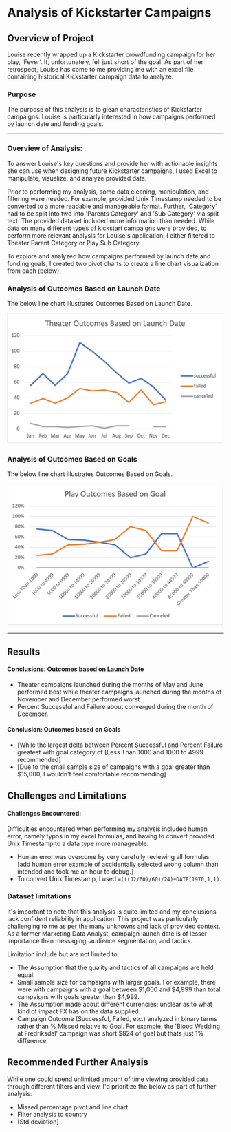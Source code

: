 # Analysis of Kickstarter Campaigns

## Overview of Project
Louise recently wrapped up a Kickstarter crowdfunding campaign for her play, ‘Fever’. It, unfortunately, fell just short of the goal. As part of her retrospect, Louise has come to me providing me with an excel file containing historical Kickstarter campaign data to analyze.

### Purpose
The purpose of this analysis is to glean characteristics of Kickstarter campaigns. Louise is particularly interested in how campaigns performed by launch date and funding goals. 

---

### Overview of Analysis: 

To answer Louise's key questions and provide her with actionable insights she can use when designing future Kickstarter campaigns, I used Excel to manipulate, visualize, and analyze provided data.

Prior to performing my analysis, some data cleaning, manipulation, and filtering were needed. For example, provided Unix Timestamp needed to be converted to a more readable and manageable format. Further, 'Category' had to be split into two into 'Parents Category' and 'Sub Category' via split text. The provided dataset included more information than needed. While data on many different types of kickstart campaigns were provided, to perform more relevant analysis for Louise's application, I either filtered to Theater Parent Category or Play Sub Category.  

To explore and analyzed how campaigns performed by launch date and funding goals, I created two pivot charts to create a line chart visualization from each (below).

### Analysis of Outcomes Based on Launch Date

The below line chart illustrates Outcomes Based on Launch Date.

![image 1](Resources/Theater_Outcomes_vs_Launch.png)

### Analysis of Outcomes Based on Goals

The below line chart illustrates Outcomes Based on Goals.

![image](Resources/Outcomes_vs_Goals.png)

---

## Results

#### Conclusions: Outcomes based on Launch Date

- Theater campaigns launched during the months of May and June performed best while theater campaigns launched during the months of November and December performed worst.
- Percent Successful and Failure about converged during the month of December.

#### Conclusion: Outcomes based on Goals

-  [While the largest delta between Percent Successful and Percent Failure greatest with goal category of [Less Than 1000 and 1000 to 4999 recommended]
-  [Due to the small sample size of campaigns with a goal greater than $15,000, I wouldn't feel comfortable recommending]


## Challenges and Limitations

#### Challenges Encountered: 
 
Difficulties encountered when performing my analysis included human error, namely typos in my excel formulas, and having to convert provided Unix Timestamp to a data type more manageable. 

- Human error was overcome by very carefully reviewing all formulas. [add human error example of accidentally selected wrong column than intended and took me an hour to debug.]
- To convert Unix Timestamp, I used `=(((J2/60)/60)/24)+DATE(1970,1,1)`.

### Dataset limitations

It's important to note that this analysis is quite limited and my conclusions lack confident reliability in application. This project was particularly challenging to me as per the many unknowns and lack of provided context. As a former Marketing Data Analyst, campaign launch date is of lesser importance than messaging, audience segmentation, and tactics. 

Limitation include but are not limited to:

- The Assumption that the quality and tactics of all campaigns are held equal.
- Small sample size for campaigns with larger goals. For example, there were with campaigns with a goal between $1,000 and $4,999 than total campaigns with goals greater than $4,999.
- The Assumption made about different currencies; unclear as to what kind of impact FX has on the data supplied.
- Campaign Outcome (Successful, Failed, etc.) analyzed in binary terms rather than % Missed relative to Goal. For example, the 'Blood Wedding at Fredriksdal' campaign was short $824 of goal but thats just 1% difference. 

## Recommended Further Analysis

While one could spend unlimited amount of time viewing provided data through different filters and view, I'd prioritize the below as part of further analysis:

- Missed percentage pivot and line chart
- Filter analysis to country 
- [Std deviation]

